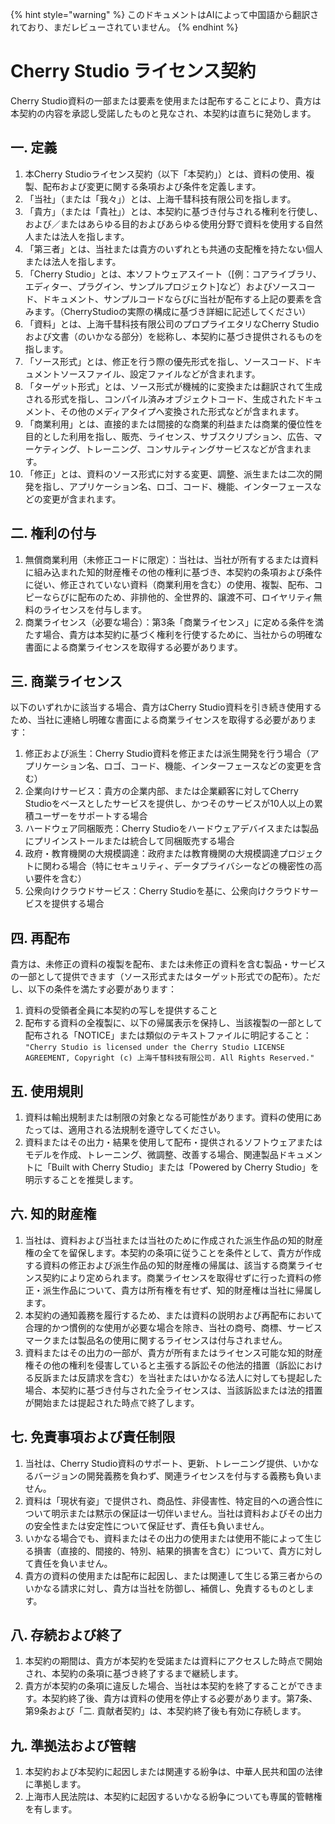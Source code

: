 
{% hint style="warning" %}
このドキュメントはAIによって中国語から翻訳されており、まだレビューされていません。
{% endhint %}

# Cherry Studio ライセンス契約

Cherry Studio資料の一部または要素を使用または配布することにより、貴方は本契約の内容を承認し受諾したものと見なされ、本契約は直ちに発効します。

## 一. 定義

1. 本Cherry Studioライセンス契約（以下「本契約」）とは、資料の使用、複製、配布および変更に関する条項および条件を定義します。
2. 「当社」（または「我々」）とは、上海千彗科技有限公司を指します。
3. 「貴方」（または「貴社」）とは、本契約に基づき付与される権利を行使し、および／またはあらゆる目的およびあらゆる使用分野で資料を使用する自然人または法人を指します。
4. 「第三者」とは、当社または貴方のいずれとも共通の支配権を持たない個人または法人を指します。
5. 「Cherry Studio」とは、本ソフトウェアスイート（[例：コアライブラリ、エディター、プラグイン、サンプルプロジェクト]など）およびソースコード、ドキュメント、サンプルコードならびに当社が配布する上記の要素を含みます。（CherryStudioの実際の構成に基づき詳細に記述してください）
6. 「資料」とは、上海千彗科技有限公司のプロプライエタリなCherry Studioおよび文書（のいかなる部分）を総称し、本契約に基づき提供されるものを指します。
7. 「ソース形式」とは、修正を行う際の優先形式を指し、ソースコード、ドキュメントソースファイル、設定ファイルなどが含まれます。
8. 「ターゲット形式」とは、ソース形式が機械的に変換または翻訳されて生成される形式を指し、コンパイル済みオブジェクトコード、生成されたドキュメント、その他のメディアタイプへ変換された形式などが含まれます。
9. 「商業利用」とは、直接的または間接的な商業的利益または商業的優位性を目的とした利用を指し、販売、ライセンス、サブスクリプション、広告、マーケティング、トレーニング、コンサルティングサービスなどが含まれます。
10. 「修正」とは、資料のソース形式に対する変更、調整、派生または二次的開発を指し、アプリケーション名、ロゴ、コード、機能、インターフェースなどの変更が含まれます。

## 二. 権利の付与

1. 無償商業利用（未修正コードに限定）：当社は、当社が所有するまたは資料に組み込まれた知的財産権その他の権利に基づき、本契約の条項および条件に従い、修正されていない資料（商業利用を含む）の使用、複製、配布、コピーならびに配布のため、非排他的、全世界的、譲渡不可、ロイヤリティ無料のライセンスを付与します。
2. 商業ライセンス（必要な場合）：第3条「商業ライセンス」に定める条件を満たす場合、貴方は本契約に基づく権利を行使するために、当社からの明確な書面による商業ライセンスを取得する必要があります。

## 三. 商業ライセンス

以下のいずれかに該当する場合、貴方はCherry Studio資料を引き続き使用するため、当社に連絡し明確な書面による商業ライセンスを取得する必要があります：

1. 修正および派生：Cherry Studio資料を修正または派生開発を行う場合（アプリケーション名、ロゴ、コード、機能、インターフェースなどの変更を含む）
2. 企業向けサービス：貴方の企業内部、または企業顧客に対してCherry Studioをベースとしたサービスを提供し、かつそのサービスが10人以上の累積ユーザーをサポートする場合
3. ハードウェア同梱販売：Cherry Studioをハードウェアデバイスまたは製品にプリインストールまたは統合して同梱販売する場合
4. 政府・教育機関の大規模調達：政府または教育機関の大規模調達プロジェクトに関わる場合（特にセキュリティ、データプライバシーなどの機密性の高い要件を含む）
5. 公衆向けクラウドサービス：Cherry Studioを基に、公衆向けクラウドサービスを提供する場合

## 四. 再配布

貴方は、未修正の資料の複製を配布、または未修正の資料を含む製品・サービスの一部として提供できます（ソース形式またはターゲット形式での配布）。ただし、以下の条件を満たす必要があります：

1. 資料の受領者全員に本契約の写しを提供すること
2. 配布する資料の全複製に、以下の帰属表示を保持し、当該複製の一部として配布される「NOTICE」または類似のテキストファイルに明記すること：
   `"Cherry Studio is licensed under the Cherry Studio LICENSE AGREEMENT, Copyright (c) 上海千彗科技有限公司. All Rights Reserved."`

## 五. 使用規則

1. 資料は輸出規制または制限の対象となる可能性があります。資料の使用にあたっては、適用される法規制を遵守してください。
2. 資料またはその出力・結果を使用して配布・提供されるソフトウェアまたはモデルを作成、トレーニング、微調整、改善する場合、関連製品ドキュメントに「Built with Cherry Studio」または「Powered by Cherry Studio」を明示することを推奨します。

## 六. 知的財産権

1. 当社は、資料および当社または当社のために作成された派生作品の知的財産権の全てを留保します。本契約の条項に従うことを条件として、貴方が作成する資料の修正および派生作品の知的財産権の帰属は、該当する商業ライセンス契約により定められます。商業ライセンスを取得せずに行った資料の修正・派生作品について、貴方は所有権を有せず、知的財産権は当社に帰属します。
2. 本契約の通知義務を履行するため、または資料の説明および再配布において合理的かつ慣例的な使用が必要な場合を除き、当社の商号、商標、サービスマークまたは製品名の使用に関するライセンスは付与されません。
3. 資料またはその出力の一部が、貴方が所有またはライセンス可能な知的財産権その他の権利を侵害していると主張する訴訟その他法的措置（訴訟における反訴または反請求を含む）を当社またはいかなる法人に対しても提起した場合、本契約に基づき付与された全ライセンスは、当該訴訟または法的措置が開始または提起された時点で終了します。

## 七. 免責事項および責任制限

1. 当社は、Cherry Studio資料のサポート、更新、トレーニング提供、いかなるバージョンの開発義務を負わず、関連ライセンスを付与する義務も負いません。
2. 資料は「現状有姿」で提供され、商品性、非侵害性、特定目的への適合性について明示または黙示の保証は一切伴いません。当社は資料およびその出力の安全性または安定性について保証せず、責任も負いません。
3. いかなる場合でも、資料またはその出力の使用または使用不能によって生じる損害（直接的、間接的、特別、結果的損害を含む）について、貴方に対して責任を負いません。
4. 貴方の資料の使用または配布に起因し、または関連して生じる第三者からのいかなる請求に対し、貴方は当社を防御し、補償し、免責するものとします。

## 八. 存続および終了

1. 本契約の期間は、貴方が本契約を受諾または資料にアクセスした時点で開始され、本契約の条項に基づき終了するまで継続します。
2. 貴方が本契約の条項に違反した場合、当社は本契約を終了することができます。本契約終了後、貴方は資料の使用を停止する必要があります。第7条、第9条および「二. 貢献者契約」は、本契約終了後も有効に存続します。

## 九. 準拠法および管轄

1. 本契約および本契約に起因しまたは関連する紛争は、中華人民共和国の法律に準拠します。
2. 上海市人民法院は、本契約に起因するいかなる紛争についても専属的管轄権を有します。